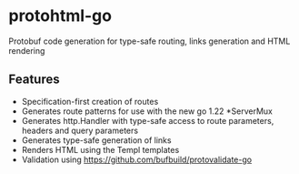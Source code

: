 # protohtml-go
Protobuf code generation for type-safe routing, links generation and HTML rendering

## Features
- Specification-first creation of routes
- Generates route patterns for use with the new go 1.22 *ServerMux
- Generates http.Handler with type-safe access to route parameters, headers and query parameters
- Generates type-safe generation of links
- Renders HTML using the Templ templates
- Validation using https://github.com/bufbuild/protovalidate-go

